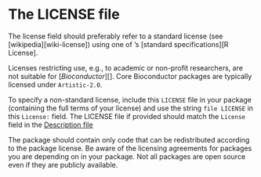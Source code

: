 # The LICENSE file

The license field should preferably refer to a standard license (see \[wikipedia\]\[wiki-license\]) using one of
<i class="fab fa-r-project"></i>’s \[standard specifications\]\[R License\].

Licenses restricting use, e.g., to academic or non-profit researchers, are not suitable for \[*Bioconductor*\]\[\]. Core Bioconductor packages are typically licensed under `Artistic-2.0`.

To specify a non-standard license, include this `LICENSE` file in your package (containing the full terms of your license) and use the string `file LICENSE` in this `License:` field. The LICENSE file if provided should match the `License` field in the [Description file](#description-license)

The package should contain only code that can be redistributed according to the package license. Be aware of the licensing agreements for packages you are depending on in your package. Not all packages are open source even if they are publicly available.
